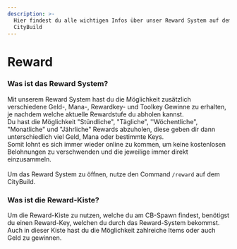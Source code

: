 ```yaml
---
description: >-
  Hier findest du alle wichtigen Infos über unser Reward System auf dem
  CityBuild
---
```


# Reward

### Was ist das Reward System?

Mit unserem Reward System hast du die Möglichkeit zusätzlich verschiedene Geld-, Mana-, Rewardkey- und Toolkey Gewinne zu erhalten, je nachdem welche aktuelle Rewardstufe du abholen kannst. \
Du hast die Möglichkeit "Stündliche", "Tägliche", ''Wöchentliche", "Monatliche" und "Jährliche" Rewards abzuholen, diese geben dir dann unterschiedlich viel Geld, Mana oder bestimmte Keys. \
Somit lohnt es sich immer wieder online zu kommen, um keine kostenlosen Belohnungen zu verschwenden und die jeweilige immer direkt einzusammeln.\
\
Um das Reward System zu öffnen, nutze den Command `/reward` auf dem CityBuild.

### Was ist die Reward-Kiste?

Um die Reward-Kiste zu nutzen, welche du am CB-Spawn findest, benötigst du einen Reward-Key, welchen du durch das Reward-System bekommst. Auch in dieser Kiste hast du die Möglichkeit zahlreiche Items oder auch Geld zu gewinnen.
